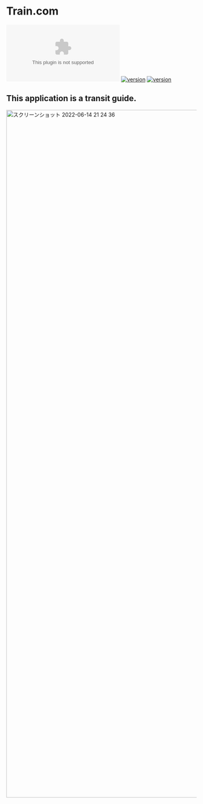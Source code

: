 # Train.com
[![GitHub issues](https://img.shields.io/github/issues/ry1246/train.com?style=plastic)](https://github.com/ry1246/train.com/issues)
[![version](https://img.shields.io/badge/spring%20boot-v2.7.0-green?style=plastic)](https://img.shields.io/badge/spring%20boot-v2.7.0-green)
[![version](https://img.shields.io/badge/JDK-11-brown?style=plastic)](https://img.shields.io/badge/JDK-11-brown)

## This application is a transit guide.
<img width="1816" alt="スクリーンショット 2022-06-14 21 24 36" src="https://user-images.githubusercontent.com/52020557/173577067-77e9e560-b3ed-4fbc-878c-b5ded19ac8d8.png">
